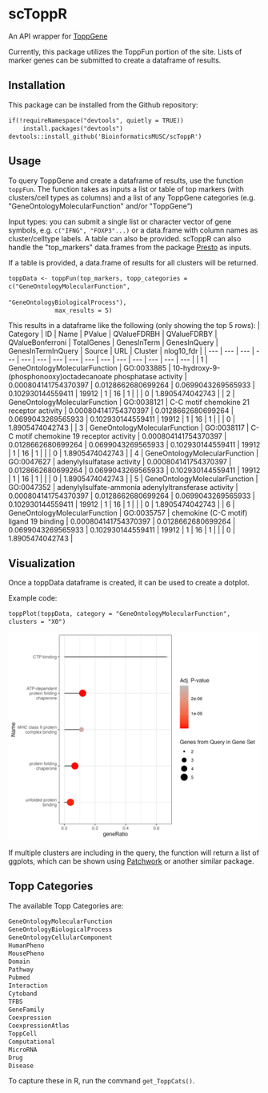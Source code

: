 # scToppR

An API wrapper for [ToppGene](https://toppgene.cchmc.org/)

Currently, this package utilizes the ToppFun portion of the site. Lists of marker genes can be submitted to create a dataframe of results.

## Installation

This package can be installed from the Github repository:

```         
if(!requireNamespace("devtools", quietly = TRUE))
    install.packages("devtools")
devtools::install_github('BioinformaticsMUSC/scToppR')
```

## Usage

To query ToppGene and create a dataframe of results, use the function `toppFun`. The function takes as inputs a list or table of top markers (with clusters/cell types as columns) and a list of any ToppGene categories (e.g. "GeneOntologyMolecularFunction" and/or "ToppGene")

Input types: you can submit a single list or character vector of gene symbols, e.g. `c("IFNG", "FOXP3"...)` or a data.frame with column names as cluster/celltype labels. A table can also be provided. scToppR can also handle the "top_markers" data.frames from the package [Presto](https://github.com/immunogenomics/presto) as inputs.

If a table is provided, a data.frame of results for all clusters will be returned.

```         
toppData <- toppFun(top_markers, topp_categories = c("GeneOntologyMolecularFunction",
                                              "GeneOntologyBiologicalProcess"),
             max_results = 5)
```

This results in a dataframe like the following (only showing the top 5 rows): 
| Category | ID | Name | PValue | QValueFDRBH | QValueFDRBY | QValueBonferroni | TotalGenes | GenesInTerm | GenesInQuery | GenesInTermInQuery | Source | URL | Cluster | nlog10_fdr |
| --- | --- | --- | --- | --- | --- | --- | --- | --- | --- | --- | --- | --- | --- | --- |
| 1 | GeneOntologyMolecularFunction | GO:0033885 | 10-hydroxy-9-(phosphonooxy)octadecanoate phosphatase activity | 0.000804141754370397 | 0.0128662680699264 | 0.0699043269565933 | 0.102930144559411 | 19912 | 1 | 16 | 1 |   |   | 0 | 1.8905474042743 |
| 2 | GeneOntologyMolecularFunction | GO:0038121 | C-C motif chemokine 21 receptor activity | 0.000804141754370397 | 0.0128662680699264 | 0.0699043269565933 | 0.102930144559411 | 19912 | 1 | 16 | 1 |   |   | 0 | 1.8905474042743 |
| 3 | GeneOntologyMolecularFunction | GO:0038117 | C-C motif chemokine 19 receptor activity | 0.000804141754370397 | 0.0128662680699264 | 0.0699043269565933 | 0.102930144559411 | 19912 | 1 | 16 | 1 |   |   | 0 | 1.8905474042743 |
| 4 | GeneOntologyMolecularFunction | GO:0047627 | adenylylsulfatase activity | 0.000804141754370397 | 0.0128662680699264 | 0.0699043269565933 | 0.102930144559411 | 19912 | 1 | 16 | 1 |   |   | 0 | 1.8905474042743 |
| 5 | GeneOntologyMolecularFunction | GO:0047352 | adenylylsulfate-ammonia adenylyltransferase activity | 0.000804141754370397 | 0.0128662680699264 | 0.0699043269565933 | 0.102930144559411 | 19912 | 1 | 16 | 1 |   |   | 0 | 1.8905474042743 |
| 6 | GeneOntologyMolecularFunction | GO:0035757 | chemokine (C-C motif) ligand 19 binding | 0.000804141754370397 | 0.0128662680699264 | 0.0699043269565933 | 0.102930144559411 | 19912 | 1 | 16 | 1 |   |   | 0 | 1.8905474042743 |

## Visualization

Once a toppData dataframe is created, it can be used to create a dotplot.

Example code:

```         
toppPlot(toppData, category = "GeneOntologyMolecularFunction", clusters = "X0")
```

![DotPlot of toppData results](/examples/toppplot_example.png)

If multiple clusters are including in the query, the function will return a list of ggplots, which can be shown using [Patchwork](https://patchwork.data-imaginist.com/) or another similar package.

## Topp Categories

The available Topp Categories are:

```         
GeneOntologyMolecularFunction
GeneOntologyBiologicalProcess
GeneOntologyCellularComponent
HumanPheno
MousePheno
Domain
Pathway
Pubmed
Interaction
Cytoband
TFBS
GeneFamily
Coexpression
CoexpressionAtlas
ToppCell
Computational
MicroRNA
Drug
Disease
```

To capture these in R, run the command `get_ToppCats()`.
